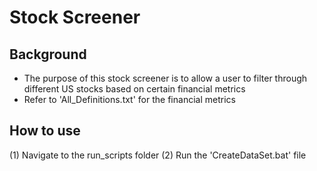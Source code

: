 # Stock Screener
## Background
 - The purpose of this stock screener is to allow a user to filter through different US stocks based on certain financial metrics
 - Refer to 'All_Definitions.txt' for the financial metrics

## How to use
 (1) Navigate to the run_scripts folder
 (2) Run the 'CreateDataSet.bat' file
